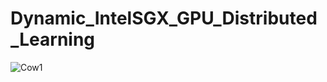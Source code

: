 # Dynamic_IntelSGX_GPU_Distributed_Learning

![Cow1]([MPC_GPU.png](https://github.com/DaseinDa/Dynamic_IntelSGX_GPU_Distributed_Learning/blob/main/MPC_GPU.png)https://github.com/DaseinDa/Dynamic_IntelSGX_GPU_Distributed_Learning/blob/main/MPC_GPU.png "Cow1")
